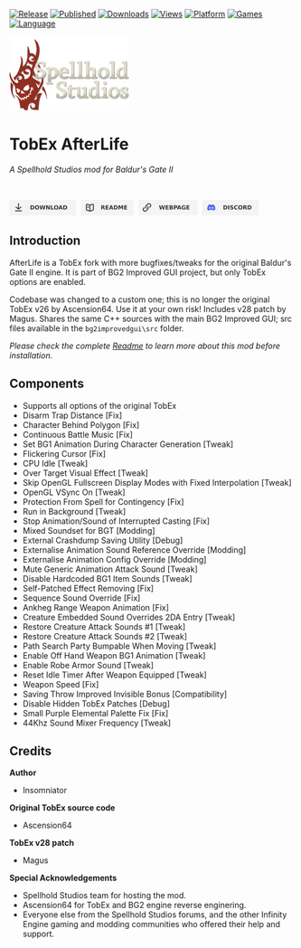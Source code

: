 [![Release](https://img.shields.io/github/v/release/Spellhold-Studios/TobEx-AfterLife?include_prereleases&color=%2392403a)](https://github.com/Spellhold-Studios/TobEx-AfterLife/releases/latest)
[![Published](https://img.shields.io/github/release-date/Spellhold-Studios/TobEx-AfterLife?display_date=published_at&label=published&color=%2392403a)](https://github.com/Spellhold-Studios/TobEx-AfterLife/releases/latest)
[![Downloads](https://img.shields.io/github/downloads/Spellhold-Studios/TobEx-AfterLife/total?color=%2392403a)](https://github.com/Spellhold-Studios/TobEx-AfterLife/releases)
[![Views](https://badges.pufler.dev/visits/Spellhold-Studios/TobEx-AfterLife?label=views&color=%2392403a)](https://github.com/Spellhold-Studios/TobEx-AfterLife/releases)
[![Platform](https://img.shields.io/badge/platform-Windows%20%a0%20Linux%20%a0%20Project%20Infinity-%2392403a)](https://github.com/Spellhold-Studios/TobEx-AfterLife/releases)
[![Games](https://img.shields.io/badge/games-BG2%20%a0%20BGT-%2392403a)](https://github.com/Spellhold-Studios/TobEx-AfterLife/releases)
[![Language](https://img.shields.io/badge/language-en-%2392403a)](https://github.com/Spellhold-Studios/TobEx-AfterLife/releases)

<!--
Badges white space separator: %20%a0%20
Badges ":" (colon) symbol: %3A
Badges "-" (hyphen) symbol: --
Games full list: BG1 BG2 BGT BG%3AEE SoD BG2%3AEE EET IWD1 IWD2 IWD%3AEE PST PST%3AEE
IETF language tags: https://spellhold-studios.github.io/readmes/template-basic/ietf-lang-tags.pdf
Why some badges update slowly: https://github.com/pujux/badge-it/issues/78
-->

<picture>
  <source media="(prefers-color-scheme: dark)" srcset="https://raw.githubusercontent.com/Spellhold-Studios/Spellhold-Studios.github.io/main/assets/images/shs-corner-logo.svg" />
  <source media="(prefers-color-scheme: light)" srcset="https://raw.githubusercontent.com/Spellhold-Studios/Spellhold-Studios.github.io/main/assets/images/shs-corner-logo.svg" />
  <img alt="SHS logo" src="https://raw.githubusercontent.com/Spellhold-Studios/Spellhold-Studios.github.io/main/assets/images/shs-corner-logo.svg" width="212" height="132">
</picture>

# TobEx AfterLife

*A Spellhold Studios mod for Baldur's Gate&nbsp;II*

<br>

[<img alt="Download" src="https://raw.githubusercontent.com/Spellhold-Studios/Spellhold-Studios.github.io/main/assets/buttons/download.svg" height="28">](https://github.com/Spellhold-Studios/TobEx-AfterLife/releases/latest)&nbsp;
[<img alt="Readme" src="https://raw.githubusercontent.com/Spellhold-Studios/Spellhold-Studios.github.io/main/assets/buttons/readme.svg" height="28">](https://spellhold-studios.github.io/readmes/tobex-afterlife/documentation/readme.html)&nbsp;
[<img alt="Webpage" src="https://raw.githubusercontent.com/Spellhold-Studios/Spellhold-Studios.github.io/main/assets/buttons/webpage.svg" height="28">](https://spellhold-studios.github.io/)&nbsp;
[<img alt="Discord" src="https://raw.githubusercontent.com/Spellhold-Studios/Spellhold-Studios.github.io/main/assets/buttons/discord-blue.svg" height="28">](https://discord.gg/pE2Njbdb2a)

## Introduction

AfterLife is a TobEx fork with more bugfixes/tweaks for the original Baldur's Gate II engine. It is part of BG2 Improved GUI project, but only TobEx options are enabled.

Codebase was changed to a custom one; this is no longer the original TobEx v26 by Ascension64. Use it at your own risk! Includes v28 patch by Magus. Shares the same C++ sources with the main BG2 Improved GUI; src files available in the `bg2improvedgui\src` folder. 

*Please check the complete [Readme](https://spellhold-studios.github.io/readmes/tobex-afterlife/documentation/readme.html) to learn more about this mod before installation.*

## Components

- Supports all options of the original TobEx
- Disarm Trap Distance [Fix]
- Character Behind Polygon [Fix]
- Continuous Battle Music [Fix]
- Set BG1 Animation During Character Generation [Tweak]
- Flickering Cursor [Fix]
- CPU Idle [Tweak]
- Over Target Visual Effect [Tweak]
- Skip OpenGL Fullscreen Display Modes with Fixed Interpolation [Tweak]
- OpenGL VSync On [Tweak]
- Protection From Spell for Contingency [Fix]
- Run in Background [Tweak]
- Stop Animation/Sound of Interrupted Casting [Fix]
- Mixed Soundset for BGT [Modding]
- External Crashdump Saving Utility [Debug]
- Externalise Animation Sound Reference Override [Modding]
- Externalise Animation Config Override [Modding]
- Mute Generic Animation Attack Sound [Tweak]
- Disable Hardcoded BG1 Item Sounds [Tweak]
- Self-Patched Effect Removing [Fix]
- Sequence Sound Override [Fix]
- Ankheg Range Weapon Animation [Fix]
- Creature Embedded Sound Overrides 2DA Entry [Tweak]
- Restore Creature Attack Sounds #1 [Tweak]
- Restore Creature Attack Sounds #2 [Tweak]
- Path Search Party Bumpable When Moving [Tweak]
- Enable Off Hand Weapon BG1 Animation [Tweak]
- Enable Robe Armor Sound [Tweak]
- Reset Idle Timer After Weapon Equipped [Tweak]
- Weapon Speed [Fix]
- Saving Throw Improved Invisible Bonus [Compatibility]
- Disable Hidden TobEx Patches [Debug]
- Small Purple Elemental Palette Fix [Fix]
- 44Khz Sound Mixer Frequency [Tweak]

## Credits

<!-- double space after each credits **Heading** if you don't need lists -->

**Author**  

- Insomniator

**Original TobEx source code**  

- Ascension64

**TobEx v28 patch**  

- Magus

**Special Acknowledgements**

- Spellhold Studios team for hosting the mod.
- Ascension64 for TobEx and BG2 engine reverse enginering.
- Everyone else from the Spellhold Studios forums, and the other Infinity Engine gaming and modding communities who offered their help and support.
